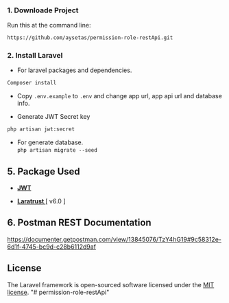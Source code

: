 ### 1. Downloade Project
Run this at the command line:
```bash
https://github.com/aysetas/permission-role-restApi.git
```
### 2. Install Laravel
- For laravel packages and dependencies.
```bash
Composer install
```
- Copy `.env.example` to `.env` and change app url, app api url and database info.

- Generate JWT Secret key
```bash
php artisan jwt:secret
```
- For generate database. <br>
`php artisan migrate --seed` 

## 5. Package Used

- **[JWT ](https://jwt-auth.readthedocs.io/en/develop/)**

- **[Laratrust ](https://laratrust.santigarcor.me/docs/6.x/)** [ v6.0 ]


## 6. Postman REST Documentation

https://documenter.getpostman.com/view/13845076/TzY4hG19#9c58312e-6d1f-4745-bc9d-c28b6112d9af

## License

The Laravel framework is open-sourced software licensed under the [MIT license](https://opensource.org/licenses/MIT).
"# permission-role-restApi" 

